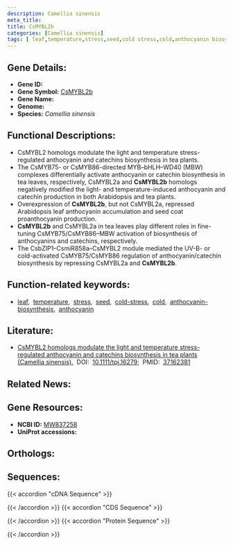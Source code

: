 ```yaml
---
description: Camellia sinensis
meta_title:
title: CsMYBL2b
categories: [Camellia sinensis]
tags: [ leaf,temperature,stress,seed,cold stress,cold,anthocyanin biosynthesis,anthocyanin ]
---
```


## Gene Details:
- **Gene ID:** []()
- **Gene Symbol:** <u>CsMYBL2b</u>
- **Gene Name:** 
- **Genome:** []()
- **Species:** *Camellia sinensis*

## Functional Descriptions:
   - CsMYBL2 homologs modulate the light and temperature stress-regulated anthocyanin and catechins biosynthesis in tea plants.
   - The CsMYB75- or CsMYB86-directed MYB–bHLH–WD40 (MBW) complexes differentially activate anthocyanin or catechin biosynthesis in tea leaves, respectively, CsMYBL2a and **CsMYBL2b** homologs negatively modified the light- and temperature-induced anthocyanin and catechin production in both Arabidopsis and tea plants. 
   - Overexpression of **CsMYBL2b**, but not CsMYBL2a, repressed Arabidopsis leaf anthocyanin accumulation and seed coat proanthocyanin production.
   - **CsMYBL2b** and CsMYBL2a in tea leaves play different roles in fine-tuning CsMYB75/CsMYB86–MBW activation of biosynthesis of anthocyanins and catechins, respectively. 
   - The CsbZIP1–CsmiR858a–CsMYBL2 module mediated the UV-B- or cold-activated CsMYB75/CsMYB86 regulation of anthocyanin/catechin biosynthesis by repressing CsMYBL2a and **CsMYBL2b**.

## Function-related keywords:
   - [leaf](/tags/leaf/),&nbsp;&nbsp;[temperature](/tags/temperature/),&nbsp;&nbsp;[stress](/tags/stress/),&nbsp;&nbsp;[seed](/tags/seed/),&nbsp;&nbsp;[cold-stress](/tags/cold-stress/),&nbsp;&nbsp;[cold](/tags/cold/),&nbsp;&nbsp;[anthocyanin-biosynthesis](/tags/anthocyanin-biosynthesis/),&nbsp;&nbsp;[anthocyanin](/tags/anthocyanin/)

## Literature:
   - [CsMYBL2 homologs modulate the light and temperature stress-regulated anthocyanin and catechins biosynthesis in tea plants (Camellia sinensis).](https://doi.org/10.1111/tpj.16279)&nbsp;&nbsp;DOI:&nbsp;&nbsp;[10.1111/tpj.16279](https://doi.org/10.1111/tpj.16279);&nbsp;&nbsp;PMID:&nbsp;&nbsp;[37162381](https://pubmed.ncbi.nlm.nih.gov/37162381/)

## Related News:

## Gene Resources:
- **NCBI ID:**  [MW837258](https://www.ncbi.nlm.nih.gov/gene/?term=MW837258)
- **UniProt accessions:**  [](https://www.uniprot.org/uniprotkb//entry)

## Orthologs:

## Sequences:
{{< accordion "cDNA Sequence" >}}

{{< /accordion >}}
{{< accordion "CDS Sequence" >}}

{{< /accordion >}}
{{< accordion "Protein Sequence" >}}

{{< /accordion >}}
